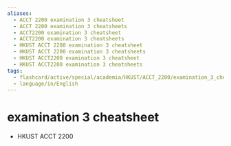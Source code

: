 ```yaml
---
aliases:
  - ACCT 2200 examination 3 cheatsheet
  - ACCT 2200 examination 3 cheatsheets
  - ACCT2200 examination 3 cheatsheet
  - ACCT2200 examination 3 cheatsheets
  - HKUST ACCT 2200 examination 3 cheatsheet
  - HKUST ACCT 2200 examination 3 cheatsheets
  - HKUST ACCT2200 examination 3 cheatsheet
  - HKUST ACCT2200 examination 3 cheatsheets
tags:
  - flashcard/active/special/academia/HKUST/ACCT_2200/examination_3_cheatsheet
  - language/in/English
---
```


# examination 3 cheatsheet

- HKUST ACCT 2200
